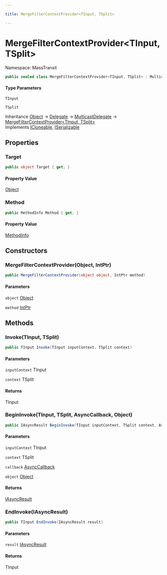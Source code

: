 ```yaml
---

title: MergeFilterContextProvider<TInput, TSplit>

---
```


# MergeFilterContextProvider\<TInput, TSplit\>

Namespace: MassTransit

```csharp
public sealed class MergeFilterContextProvider<TInput, TSplit> : MulticastDelegate, ICloneable, ISerializable
```

#### Type Parameters

`TInput`<br/>

`TSplit`<br/>

Inheritance [Object](https://learn.microsoft.com/en-us/dotnet/api/system.object) → [Delegate](https://learn.microsoft.com/en-us/dotnet/api/system.delegate) → [MulticastDelegate](https://learn.microsoft.com/en-us/dotnet/api/system.multicastdelegate) → [MergeFilterContextProvider\<TInput, TSplit\>](../masstransit/mergefiltercontextprovider-2)<br/>
Implements [ICloneable](https://learn.microsoft.com/en-us/dotnet/api/system.icloneable), [ISerializable](https://learn.microsoft.com/en-us/dotnet/api/system.runtime.serialization.iserializable)

## Properties

### **Target**

```csharp
public object Target { get; }
```

#### Property Value

[Object](https://learn.microsoft.com/en-us/dotnet/api/system.object)<br/>

### **Method**

```csharp
public MethodInfo Method { get; }
```

#### Property Value

[MethodInfo](https://learn.microsoft.com/en-us/dotnet/api/system.reflection.methodinfo)<br/>

## Constructors

### **MergeFilterContextProvider(Object, IntPtr)**

```csharp
public MergeFilterContextProvider(object object, IntPtr method)
```

#### Parameters

`object` [Object](https://learn.microsoft.com/en-us/dotnet/api/system.object)<br/>

`method` [IntPtr](https://learn.microsoft.com/en-us/dotnet/api/system.intptr)<br/>

## Methods

### **Invoke(TInput, TSplit)**

```csharp
public TInput Invoke(TInput inputContext, TSplit context)
```

#### Parameters

`inputContext` TInput<br/>

`context` TSplit<br/>

#### Returns

TInput<br/>

### **BeginInvoke(TInput, TSplit, AsyncCallback, Object)**

```csharp
public IAsyncResult BeginInvoke(TInput inputContext, TSplit context, AsyncCallback callback, object object)
```

#### Parameters

`inputContext` TInput<br/>

`context` TSplit<br/>

`callback` [AsyncCallback](https://learn.microsoft.com/en-us/dotnet/api/system.asynccallback)<br/>

`object` [Object](https://learn.microsoft.com/en-us/dotnet/api/system.object)<br/>

#### Returns

[IAsyncResult](https://learn.microsoft.com/en-us/dotnet/api/system.iasyncresult)<br/>

### **EndInvoke(IAsyncResult)**

```csharp
public TInput EndInvoke(IAsyncResult result)
```

#### Parameters

`result` [IAsyncResult](https://learn.microsoft.com/en-us/dotnet/api/system.iasyncresult)<br/>

#### Returns

TInput<br/>
